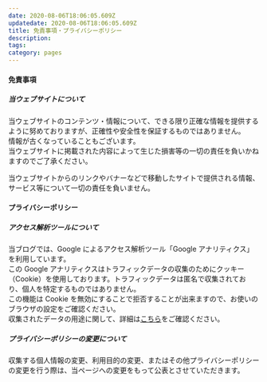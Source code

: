 ```yaml
---
date: 2020-08-06T18:06:05.609Z
updatedate: 2020-08-06T18:06:05.609Z
title: 免責事項・プライバシーポリシー
description:
tags:
category: pages
---
```


#### 免責事項

##### 当ウェブサイトについて

当ウェブサイトのコンテンツ・情報について、できる限り正確な情報を提供するように努めておりますが、正確性や安全性を保証するものではありません。  
情報が古くなっていることもございます。  
当ウェブサイトに掲載された内容によって生じた損害等の一切の責任を負いかねますのでご了承ください。

当ウェブサイトからのリンクやバナーなどで移動したサイトで提供される情報、サービス等について一切の責任を負いません。

#### プライバシーポリシー

##### アクセス解析ツールについて

当ブログでは、Google によるアクセス解析ツール「Google アナリティクス」を利用しています。  
この Google アナリティクスはトラフィックデータの収集のためにクッキー（Cookie）を使用しております。トラフィックデータは匿名で収集されており、個人を特定するものではありません。  
この機能は Cookie を無効にすることで拒否することが出来ますので、お使いのブラウザの設定をご確認ください。  
収集されたデータの用途に関して、詳細は[こちら](https://policies.google.com/technologies/partner-sites)をご確認ください。

##### プライバシーポリシーの変更について

収集する個人情報の変更、利用目的の変更、またはその他プライバシーポリシーの変更を行う際は、当ページへの変更をもって公表とさせていただきます。
